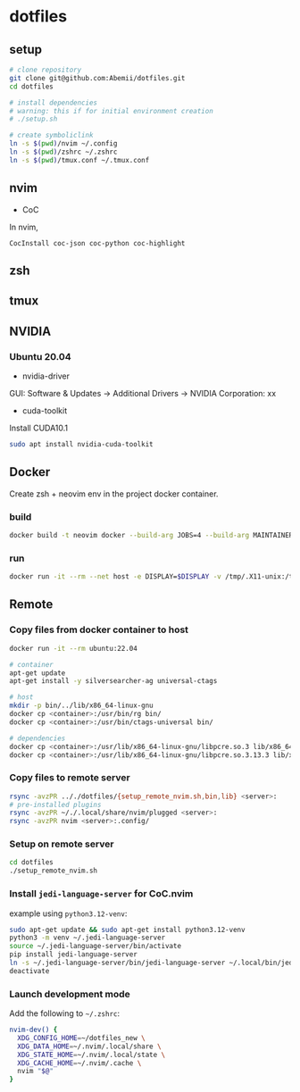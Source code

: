 # dotfiles

## setup

```bash
# clone repository
git clone git@github.com:Abemii/dotfiles.git
cd dotfiles

# install dependencies
# warning: this if for initial environment creation
# ./setup.sh

# create symboliclink
ln -s $(pwd)/nvim ~/.config
ln -s $(pwd)/zshrc ~/.zshrc
ln -s $(pwd)/tmux.conf ~/.tmux.conf
```

## nvim

- CoC

In nvim,

```
CocInstall coc-json coc-python coc-highlight
```

## zsh

## tmux

## NVIDIA

### Ubuntu 20.04

- nvidia-driver

GUI: Software & Updates -> Additional Drivers -> NVIDIA Corporation: xx

- cuda-toolkit

Install CUDA10.1

```bash
sudo apt install nvidia-cuda-toolkit
```

## Docker

Create zsh + neovim env in the project docker container.

### build

```bash
docker build -t neovim docker --build-arg JOBS=4 --build-arg MAINTAINER="abemii"
```

### run

```bash
docker run -it --rm --net host -e DISPLAY=$DISPLAY -v /tmp/.X11-unix:/tmp/.X11-unix -v $HOME/.Xauthority:/root/.Xauthority -e HOME=/root -v $HOME:$HOME -w $PWD -u $(id -u):$(id -g) -v /etc/passwd:/etc/passwd:ro neovim
```

## Remote

### Copy files from docker container to host

```bash
docker run -it --rm ubuntu:22.04

# container
apt-get update
apt-get install -y silversearcher-ag universal-ctags

# host
mkdir -p bin/../lib/x86_64-linux-gnu
docker cp <container>:/usr/bin/rg bin/
docker cp <container>:/usr/bin/ctags-universal bin/

# dependencies
docker cp <container>:/usr/lib/x86_64-linux-gnu/libpcre.so.3 lib/x86_64-linux-gnu
docker cp <container>:/usr/lib/x86_64-linux-gnu/libpcre.so.3.13.3 lib/x86_64-linux-gnu
```

### Copy files to remote server

```bash
rsync -avzPR .././dotfiles/{setup_remote_nvim.sh,bin,lib} <server>:
# pre-installed plugins
rsync -avzPR ~/./.local/share/nvim/plugged <server>:
rsync -avzPR nvim <server>:.config/
```

### Setup on remote server

```bash
cd dotfiles
./setup_remote_nvim.sh
```

### Install `jedi-language-server` for CoC.nvim

example using `python3.12-venv`:

```bash
sudo apt-get update && sudo apt-get install python3.12-venv
python3 -m venv ~/.jedi-language-server
source ~/.jedi-language-server/bin/activate
pip install jedi-language-server
ln -s ~/.jedi-language-server/bin/jedi-language-server ~/.local/bin/jedi-language-server
deactivate
```

### Launch development mode

Add the following to `~/.zshrc`:

```bash
nvim-dev() {
  XDG_CONFIG_HOME=~/dotfiles_new \
  XDG_DATA_HOME=~/.nvim/.local/share \
  XDG_STATE_HOME=~/.nvim/.local/state \
  XDG_CACHE_HOME=~/.nvim/.cache \
  nvim "$@"
}
```
